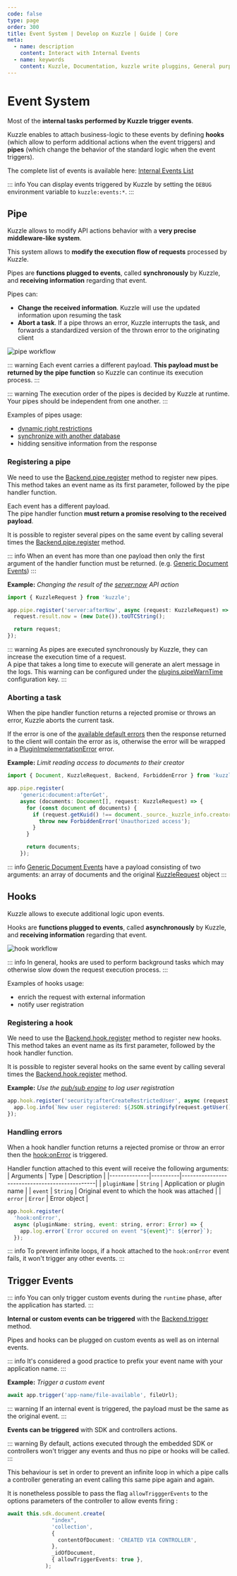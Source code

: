 ```yaml
---
code: false
type: page
order: 300
title: Event System | Develop on Kuzzle | Guide | Core
meta:
  - name: description
    content: Interact with Internal Events
  - name: keywords
    content: Kuzzle, Documentation, kuzzle write pluggins, General purpose backend, iot, backend, opensource, Event System
---
```

# Event System

Most of the **internal tasks performed by Kuzzle trigger events**.

Kuzzle enables to attach business-logic to these events by defining **hooks** (which allow to perform additional actions when the event triggers) and **pipes** (which change the behavior of the standard logic when the event triggers).

The complete list of events is available here: [Internal Events List](/core/2/framework/events)

::: info
You can display events triggered by Kuzzle by setting the `DEBUG` environment variable to `kuzzle:events:*`.
:::

## Pipe

<!-- Duplicate with guides/getting-started/customize-api-behavior -->

Kuzzle allows to modify API actions behavior with a **very precise middleware-like system**.  

This system allows to **modify the execution flow of requests** processed by Kuzzle.

Pipes are **functions plugged to events**, called **synchronously** by Kuzzle, and **receiving information** regarding that event.

Pipes can:
  - **Change the received information**. Kuzzle will use the updated information upon resuming the task
  - **Abort a task**. If a pipe throws an error, Kuzzle interrupts the task, and forwards a standardized version of the thrown error to the originating client

![pipe workflow](./pipes-workflow.png)

::: warning
Each event carries a different payload. **This payload must be returned by the pipe function** so Kuzzle can continue its execution process.
:::

::: warning
The execution order of the pipes is decided by Kuzzle at runtime. Your pipes should be independent from one another.
:::

Examples of pipes usage:
 - [dynamic right restrictions](https://github.com/kuzzleio/kuzzle-plugin-sample-custom-policies)
 - [synchronize with another database](https://github.com/kuzzleio/kuzzle-how-to/tree/master/replicate-to-sql-with-generic-events)
 - hidding sensitive information from the response


### Registering a pipe

<!-- Duplicate with guides/getting-started/customize-api-behavior -->

We need to use the [Backend.pipe.register](/core/2/framework/classes/backend-pipe/register) method to register new pipes. This method takes an event name as its first parameter, followed by the pipe handler function.

Each event has a different payload.  
The pipe handler function **must return a promise resolving to the received payload**.  

It is possible to register several pipes on the same event by calling several times the [Backend.pipe.register](/core/2/framework/classes/backend-pipe/register) method.

::: info
When an event has more than one payload then only the first argument of the handler function must be returned. (e.g. [Generic Document Events](/core/2/framework/events/generic-document))
:::

**Example:** _Changing the result of the [server:now](/core/2/api/controllers/server/now) API action_

```js
import { KuzzleRequest } from 'kuzzle';

app.pipe.register('server:afterNow', async (request: KuzzleRequest) => {
  request.result.now = (new Date()).toUTCString();

  return request;
});
```

::: warning
As pipes are executed synchronously by Kuzzle, they can increase the execution time of a request.  
A pipe that takes a long time to execute will generate an alert message in the logs.
This warning can be configured under the [plugins.pipeWarnTime](/core/2/guides/advanced/configuration) configuration key.
:::

### Aborting a task

When the pipe handler function returns a rejected promise or throws an error, Kuzzle aborts the current task.

If the error is one of the [available default errors](/core/2/api/errors/types) then the response returned to the client will contain the error as is, otherwise the error will be wrapped in a [PluginImplementationError](/core/2/api/errors/types#plugin-implementation-error) error.

**Example:** _Limit reading access to documents to their creator_
```js
import { Document, KuzzleRequest, Backend, ForbiddenError } from 'kuzzle';

app.pipe.register(
    'generic:document:afterGet', 
    async (documents: Document[], request: KuzzleRequest) => {
      for (const document of documents) {
        if (request.getKuid() !== document._source._kuzzle_info.creator) {
          throw new ForbiddenError('Unauthorized access');
        }
      }

      return documents;
    });
```

::: info
[Generic Document Events](/core/2/framework/events/generic-document) have a payload consisting of two arguments: an array of documents and the original [KuzzleRequest](/core/2/framework/classes/kuzzle-request) object
:::

## Hooks

Kuzzle allows to execute additional logic upon events.  

Hooks are **functions plugged to events**, called **asynchronously** by Kuzzle, and **receiving information** regarding that event.

![hook workflow](./hooks-workflow.png)

::: info
In general, hooks are used to perform background tasks which may otherwise slow down the request execution process.
:::

Examples of hooks usage:
 - enrich the request with external information
 - notify user registration

### Registering a hook

We need to use the [Backend.hook.register](/core/2/framework/classes/backend-hook/register) method to register new hooks.   This method takes an event name as its first parameter, followed by the hook handler function.

It is possible to register several hooks on the same event by calling several times the [Backend.hook.register](/core/2/framework/classes/backend-hook/register) method.

**Example:** _Use the [pub/sub engine](/core/2/main-concepts/5-realtime-engine#pub-sub) to log user registration_

```js
app.hook.register('security:afterCreateRestrictedUser', async (request: KuzzleRequest) => {
  app.log.info(`New user registered: ${JSON.stringify(request.getUser())}`);
});
```

### Handling errors

When a hook handler function returns a rejected promise or throw an error then the [hook:onError](/core/2/framework/events/hook) is triggered.  

Handler function attached to this event will receive the following arguments:
| Arguments    | Type     | Description                                   |
|--------------|----------|-----------------------------------------------|
| `pluginName` | `String` | Application or plugin name                    |
| `event`      | `String` | Original event to which the hook was attached |
| `error`      | `Error`  | Error object                                  |

```js
app.hook.register(
  'hook:onError', 
  async (pluginName: string, event: string, error: Error) => {
    app.log.error(`Error occured on event "${event}": ${error}`);
  });
```

::: info
To prevent infinite loops, if a hook attached to the `hook:onError` event fails, it won't trigger any other events.
:::

## Trigger Events

::: info
You can only trigger custom events during the `runtime` phase, after the application has started.
::: 

**Internal or custom events can be triggered** with the [Backend.trigger](/core/2/framework/classes/backend/trigger) method.

Pipes and hooks can be plugged on custom events as well as on internal events.

::: info
It's considered a good practice to prefix your event name with your application name.
:::

**Example:** _Trigger a custom event_

```js
await app.trigger('app-name/file-available', fileUrl);
```

::: warning
If an internal event is triggered, the payload must be the same as the original event.
:::

**Events can be triggered** with SDK and controllers actions.

::: warning
By default, actions executed through the embedded SDK or controllers won't trigger any events and thus no pipe or hooks will be called.
:::

This behaviour is set in order to prevent an infinite loop in which a pipe calls a controller generating an event calling this same pipe again and again. 

It is nonetheless possible to pass the flag `allowTrigggerEvents` to the options parameters of the controller to allow events firing :

```ts
await this.sdk.document.create(
              "index",
              'collection',
              {
                contentOfDocument: 'CREATED VIA CONTROLLER',
              },
              _idOfDocument,
              { allowTriggerEvents: true },
            );
```
